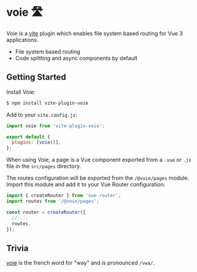 # voie 🛣

Voie is a [vite](https://github.com/vitejs/vite) plugin which enables file system based routing for Vue 3 applications.

- File system based routing
- Code splitting and async components by default

## Getting Started

Install Voie:

```bash
$ npm install vite-plugin-voie
```

Add to your `vite.config.js`:

```js
import voie from 'vite-plugin-voie';

export default {
  plugins: [voie()],
};
```

When using Voie, a page is a Vue component exported from a `.vue` or `.js` file in the `src/pages` directory.

The routes configuration will be exported from the `/@voie/pages` module. Import this module and add it to your Vue Router configuration:

```js
import { createRouter } from 'vue-router';
import routes from '/@voie/pages';

const router = createRouter({
  // ...
  routes,
});
```

## Trivia

[voie](https://en.wiktionary.org/wiki/voie) is the french word for "way" and is pronounced `/vwa/`.
